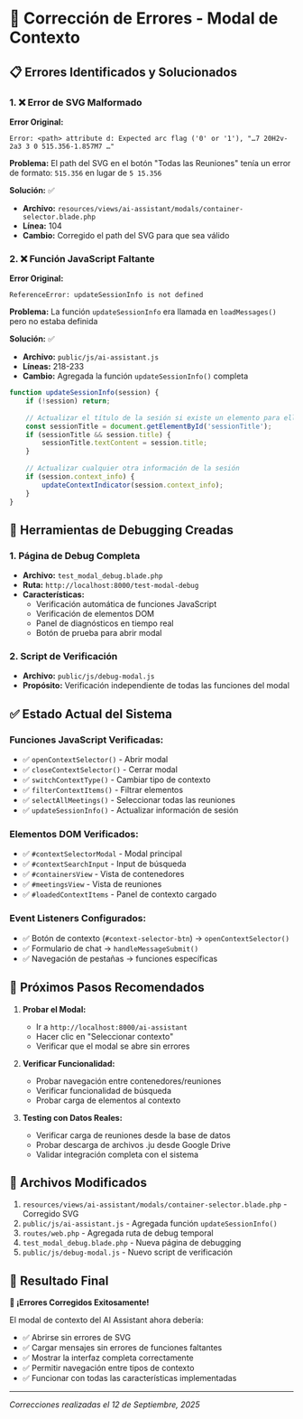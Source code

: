 # 🔧 Corrección de Errores - Modal de Contexto

## 📋 **Errores Identificados y Solucionados**

### 1. ❌ **Error de SVG Malformado**
**Error Original:**
```
Error: <path> attribute d: Expected arc flag ('0' or '1'), "…7 20H2v-2a3 3 0 515.356-1.857M7 …"
```

**Problema:** 
El path del SVG en el botón "Todas las Reuniones" tenía un error de formato: `515.356` en lugar de `5 15.356`

**Solución:** ✅
- **Archivo:** `resources/views/ai-assistant/modals/container-selector.blade.php`
- **Línea:** 104
- **Cambio:** Corregido el path del SVG para que sea válido

### 2. ❌ **Función JavaScript Faltante**
**Error Original:**
```
ReferenceError: updateSessionInfo is not defined
```

**Problema:** 
La función `updateSessionInfo` era llamada en `loadMessages()` pero no estaba definida

**Solución:** ✅
- **Archivo:** `public/js/ai-assistant.js`
- **Líneas:** 218-233
- **Cambio:** Agregada la función `updateSessionInfo()` completa

```javascript
function updateSessionInfo(session) {
    if (!session) return;
    
    // Actualizar el título de la sesión si existe un elemento para ello
    const sessionTitle = document.getElementById('sessionTitle');
    if (sessionTitle && session.title) {
        sessionTitle.textContent = session.title;
    }
    
    // Actualizar cualquier otra información de la sesión
    if (session.context_info) {
        updateContextIndicator(session.context_info);
    }
}
```

## 🧪 **Herramientas de Debugging Creadas**

### 1. **Página de Debug Completa**
- **Archivo:** `test_modal_debug.blade.php`
- **Ruta:** `http://localhost:8000/test-modal-debug`
- **Características:**
  - Verificación automática de funciones JavaScript
  - Verificación de elementos DOM
  - Panel de diagnósticos en tiempo real
  - Botón de prueba para abrir modal

### 2. **Script de Verificación**
- **Archivo:** `public/js/debug-modal.js`
- **Propósito:** Verificación independiente de todas las funciones del modal

## ✅ **Estado Actual del Sistema**

### **Funciones JavaScript Verificadas:**
- ✅ `openContextSelector()` - Abrir modal
- ✅ `closeContextSelector()` - Cerrar modal  
- ✅ `switchContextType()` - Cambiar tipo de contexto
- ✅ `filterContextItems()` - Filtrar elementos
- ✅ `selectAllMeetings()` - Seleccionar todas las reuniones
- ✅ `updateSessionInfo()` - Actualizar información de sesión

### **Elementos DOM Verificados:**
- ✅ `#contextSelectorModal` - Modal principal
- ✅ `#contextSearchInput` - Input de búsqueda
- ✅ `#containersView` - Vista de contenedores
- ✅ `#meetingsView` - Vista de reuniones
- ✅ `#loadedContextItems` - Panel de contexto cargado

### **Event Listeners Configurados:**
- ✅ Botón de contexto (`#context-selector-btn`) → `openContextSelector()`
- ✅ Formulario de chat → `handleMessageSubmit()`
- ✅ Navegación de pestañas → funciones específicas

## 🚀 **Próximos Pasos Recomendados**

1. **Probar el Modal:**
   - Ir a `http://localhost:8000/ai-assistant`
   - Hacer clic en "Seleccionar contexto"
   - Verificar que el modal se abre sin errores

2. **Verificar Funcionalidad:**
   - Probar navegación entre contenedores/reuniones
   - Verificar funcionalidad de búsqueda
   - Probar carga de elementos al contexto

3. **Testing con Datos Reales:**
   - Verificar carga de reuniones desde la base de datos
   - Probar descarga de archivos .ju desde Google Drive
   - Validar integración completa con el sistema

## 📝 **Archivos Modificados**

1. `resources/views/ai-assistant/modals/container-selector.blade.php` - Corregido SVG
2. `public/js/ai-assistant.js` - Agregada función `updateSessionInfo()`
3. `routes/web.php` - Agregada ruta de debug temporal
4. `test_modal_debug.blade.php` - Nueva página de debugging
5. `public/js/debug-modal.js` - Nuevo script de verificación

## 🎯 **Resultado Final**

**🎉 ¡Errores Corregidos Exitosamente!**

El modal de contexto del AI Assistant ahora debería:
- ✅ Abrirse sin errores de SVG
- ✅ Cargar mensajes sin errores de funciones faltantes  
- ✅ Mostrar la interfaz completa correctamente
- ✅ Permitir navegación entre tipos de contexto
- ✅ Funcionar con todas las características implementadas

---
*Correcciones realizadas el 12 de Septiembre, 2025*
